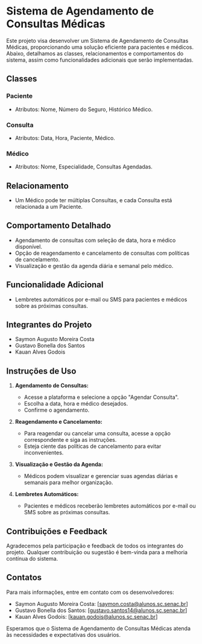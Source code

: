 # Sistema de Agendamento de Consultas Médicas

Este projeto visa desenvolver um Sistema de Agendamento de Consultas Médicas, proporcionando uma solução eficiente para pacientes e médicos. Abaixo, detalhamos as classes, relacionamentos e comportamentos do sistema, assim como funcionalidades adicionais que serão implementadas.

## Classes

### Paciente
- Atributos: Nome, Número do Seguro, Histórico Médico.

### Consulta
- Atributos: Data, Hora, Paciente, Médico.

### Médico
- Atributos: Nome, Especialidade, Consultas Agendadas.

## Relacionamento

- Um Médico pode ter múltiplas Consultas, e cada Consulta está relacionada a um Paciente.

## Comportamento Detalhado

- Agendamento de consultas com seleção de data, hora e médico disponível.
- Opção de reagendamento e cancelamento de consultas com políticas de cancelamento.
- Visualização e gestão da agenda diária e semanal pelo médico.

## Funcionalidade Adicional

- Lembretes automáticos por e-mail ou SMS para pacientes e médicos sobre as próximas consultas.

## Integrantes do Projeto
- Saymon Augusto Moreira Costa
- Gustavo Bonella dos Santos
- Kauan Alves Godois

## Instruções de Uso

1. **Agendamento de Consultas:**
   - Acesse a plataforma e selecione a opção "Agendar Consulta".
   - Escolha a data, hora e médico desejados.
   - Confirme o agendamento.

2. **Reagendamento e Cancelamento:**
   - Para reagendar ou cancelar uma consulta, acesse a opção correspondente e siga as instruções.
   - Esteja ciente das políticas de cancelamento para evitar inconvenientes.

3. **Visualização e Gestão da Agenda:**
   - Médicos podem visualizar e gerenciar suas agendas diárias e semanais para melhor organização.

4. **Lembretes Automáticos:**
   - Pacientes e médicos receberão lembretes automáticos por e-mail ou SMS sobre as próximas consultas.

## Contribuições e Feedback

Agradecemos pela participação e feedback de todos os integrantes do projeto. Qualquer contribuição ou sugestão é bem-vinda para a melhoria contínua do sistema.

## Contatos

Para mais informações, entre em contato com os desenvolvedores:

- Saymon Augusto Moreira Costa: [saymon.costa@alunos.sc.senac.br]
- Gustavo Bonella dos Santos: [gustavo.santos14@alunos.sc.senac.br]
- Kauan Alves Godois: [kauan.godois@alunos.sc.senac.br]

Esperamos que o Sistema de Agendamento de Consultas Médicas atenda às necessidades e expectativas dos usuários. 


